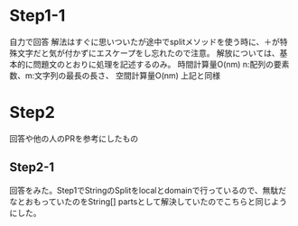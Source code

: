 # Step1-1
自力で回答
解法はすぐに思いついたが途中でsplitメソッドを使う時に、＋が特殊文字だと気が付かずにエスケープをし忘れたので注意。
解放については、基本的に問題文のとおりに処理を記述するのみ。
時間計算量O(nm) n:配列の要素数、m:文字列の最長の長さ、
空間計算量O(nm) 上記と同様

# Step2
回答や他の人のPRを参考にしたもの

## Step2-1
回答をみた。Step1でStringのSplitをlocalとdomainで行っているので、無駄だなとおもっていたのをString[] partsとして解決していたのでこちらと同じようにした。
